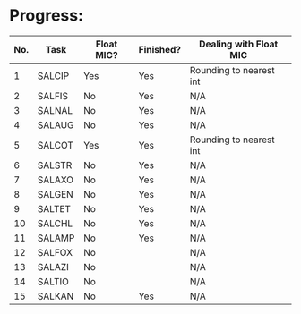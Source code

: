 # Progress:

|No.| Task | Float MIC? | Finished?| Dealing with Float MIC |
|----|----|----|----|----|
|1  | SALCIP | Yes | Yes  | Rounding to nearest int
|2  | SALFIS | No  | Yes | N/A
|3  | SALNAL | No  | Yes | N/A
|4  | SALAUG | No  | Yes | N/A
|5  | SALCOT | Yes | Yes | Rounding to nearest int
|6  | SALSTR | No  | Yes | N/A
|7  | SALAXO | No  | Yes | N/A
|8  | SALGEN | No  | Yes | N/A
|9  | SALTET | No  | Yes | N/A
|10 | SALCHL | No  | Yes | N/A
|11 | SALAMP | No  | Yes | N/A
|12 | SALFOX | No  |  | N/A
|13 | SALAZI | No  |  | N/A
|14 | SALTIO | No  |  | N/A
|15 | SALKAN | No  | Yes | N/A
